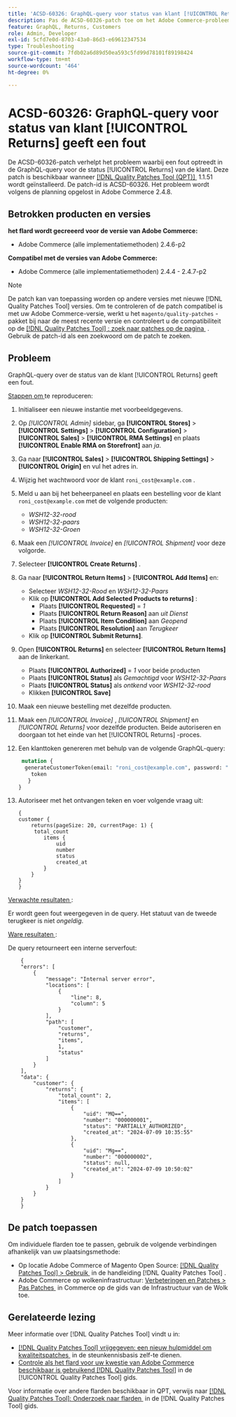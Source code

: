 ```yaml
---
title: 'ACSD-60326: GraphQL-query voor status van klant [!UICONTROL Returns] geeft een fout'
description: Pas de ACSD-60326-patch toe om het Adobe Commerce-probleem op te lossen waarbij een fout optreedt in de GraphQL-query voor de status [!UICONTROL Returns] van de klant.
feature: GraphQL, Returns, Customers
role: Admin, Developer
exl-id: 5cfd7e0d-8703-43a0-86d3-e69612347534
type: Troubleshooting
source-git-commit: 7fdb02a6d89d50ea593c5fd99d78101f89198424
workflow-type: tm+mt
source-wordcount: '464'
ht-degree: 0%

---
```


# ACSD-60326: GraphQL-query voor status van klant [!UICONTROL Returns] geeft een fout

De ACSD-60326-patch verhelpt het probleem waarbij een fout optreedt in de GraphQL-query voor de status [!UICONTROL Returns] van de klant. Deze patch is beschikbaar wanneer [[!DNL Quality Patches Tool (QPT)] &#x200B;](https://experienceleague.adobe.com/nl/docs/commerce-operations/tools/quality-patches-tool/quality-patches-tool-to-self-serve-quality-patches) 1.1.51 wordt geïnstalleerd. De patch-id is ACSD-60326. Het probleem wordt volgens de planning opgelost in Adobe Commerce 2.4.8.

## Betrokken producten en versies

**het flard wordt gecreeerd voor de versie van Adobe Commerce:**

* Adobe Commerce (alle implementatiemethoden) 2.4.6-p2

**Compatibel met de versies van Adobe Commerce:**

* Adobe Commerce (alle implementatiemethoden) 2.4.4 - 2.4.7-p2

>[!NOTE]
>
>De patch kan van toepassing worden op andere versies met nieuwe [!DNL Quality Patches Tool] versies. Om te controleren of de patch compatibel is met uw Adobe Commerce-versie, werkt u het `magento/quality-patches` -pakket bij naar de meest recente versie en controleert u de compatibiliteit op de [[!DNL Quality Patches Tool] : zoek naar patches op de pagina &#x200B;](https://experienceleague.adobe.com/tools/commerce-quality-patches/index.html?lang=nl-NL) . Gebruik de patch-id als een zoekwoord om de patch te zoeken.

## Probleem

GraphQL-query over de status van de klant [!UICONTROL Returns] geeft een fout.

<u> Stappen om </u> te reproduceren:

1. Initialiseer een nieuwe instantie met voorbeeldgegevens.
1. Op *[!UICONTROL Admin]* sidebar, ga **[!UICONTROL Stores]** > **[!UICONTROL Settings]** > **[!UICONTROL Configuration]** > **[!UICONTROL Sales]** > **[!UICONTROL RMA Settings]** en plaats **[!UICONTROL Enable RMA on Storefront]** aan *ja*.
1. Ga naar **[!UICONTROL Sales]** > **[!UICONTROL Shipping Settings]** > **[!UICONTROL Origin]** en vul het adres in.
1. Wijzig het wachtwoord voor de klant `roni_cost@example.com` .
1. Meld u aan bij het beheerpaneel en plaats een bestelling voor de klant `roni_cost@example.com` met de volgende producten:
   * *WSH12-32-rood*
   * *WSH12-32-paars*
   * *WSH12-32-Groen*
1. Maak een *[!UICONTROL Invoice]* en *[!UICONTROL Shipment]* voor deze volgorde.
1. Selecteer **[!UICONTROL Create Returns]** .
1. Ga naar **[!UICONTROL Return Items]** > **[!UICONTROL Add Items]** en:
   * Selecteer *WSH12-32-Rood* en *WSH12-32-Paars*
   * Klik op **[!UICONTROL Add Selected Products to returns]** :
      * Plaats **[!UICONTROL Requested]** = *1*
      * Plaats **[!UICONTROL Return Reason]** aan *uit Dienst*
      * Plaats **[!UICONTROL Item Condition]** aan *Geopend*
      * Plaats **[!UICONTROL Resolution]** aan *Terugkeer*
   * Klik op **[!UICONTROL Submit Returns]**.
1. Open **[!UICONTROL Returns]** en selecteer **[!UICONTROL Return Items]** aan de linkerkant.
   * Plaats **[!UICONTROL Authorized]** = *1* voor beide producten
   * Plaats **[!UICONTROL Status]** als *Gemachtigd* voor *WSH12-32-Paars*
   * Plaats **[!UICONTROL Status]** als *ontkend* voor *WSH12-32-rood*
   * Klikken **[!UICONTROL Save]**
1. Maak een nieuwe bestelling met dezelfde producten.
1. Maak een *[!UICONTROL Invoice]* , *[!UICONTROL Shipment]* en *[!UICONTROL Returns]* voor dezelfde producten. Beide autoriseren en doorgaan tot het einde van het [!UICONTROL Returns] -proces.
1. Een klanttoken genereren met behulp van de volgende GraphQL-query:

   ```GraphQL
    mutation {
     generateCustomerToken(email: "roni_cost@example.com", password: "password") {
       token
      }
   }
   ```

1. Autoriseer met het ontvangen teken en voer volgende vraag uit:

   ```
   {
   customer {
       returns(pageSize: 20, currentPage: 1) {
        total_count
           items {
               uid
               number
               status
               created_at
           }
       }
   }
   }
   ```

<u> Verwachte resultaten </u>:

Er wordt geen fout weergegeven in de query. Het statuut van de tweede terugkeer is niet *ongeldig*.

<u> Ware resultaten </u>:

De query retourneert een interne serverfout:

```
    {
    "errors": [
        {
            "message": "Internal server error",
            "locations": [
                {
                    "line": 8,
                    "column": 5
                }
            ],
            "path": [
                "customer",
                "returns",
                "items",
                1,
                "status"
            ]
        }
    ],
    "data": {
        "customer": {
            "returns": {
                "total_count": 2,
                "items": [
                    {
                        "uid": "MQ==",
                        "number": "000000001",
                        "status": "PARTIALLY_AUTHORIZED",
                        "created_at": "2024-07-09 10:35:55"
                    },
                    {
                        "uid": "Mg==",
                        "number": "000000002",
                        "status": null,
                        "created_at": "2024-07-09 10:50:02"
                    }
                ]
            }
        }
    }
    } 
```

## De patch toepassen

Om individuele flarden toe te passen, gebruik de volgende verbindingen afhankelijk van uw plaatsingsmethode:

* Op locatie Adobe Commerce of Magento Open Source: [[!DNL Quality Patches Tool] > Gebruik &#x200B;](/help/tools/quality-patches-tool/usage.md) in de handleiding [!DNL Quality Patches Tool] .
* Adobe Commerce op wolkeninfrastructuur: [&#x200B; Verbeteringen en Patches > Pas Patches &#x200B;](https://experienceleague.adobe.com/docs/commerce-cloud-service/user-guide/develop/upgrade/apply-patches.html?lang=nl-NL) in Commerce op de gids van de Infrastructuur van de Wolk toe.

## Gerelateerde lezing

Meer informatie over [!DNL Quality Patches Tool] vindt u in:

* [[!DNL Quality Patches Tool]  vrijgegeven: een nieuw hulpmiddel om kwaliteitspatches &#x200B;](https://experienceleague.adobe.com/nl/docs/commerce-operations/tools/quality-patches-tool/quality-patches-tool-to-self-serve-quality-patches) in de steunkennisbasis zelf-te dienen.
* [&#x200B; Controle als het flard voor uw kwestie van Adobe Commerce beschikbaar is gebruikend  [!DNL Quality Patches Tool]](/help/tools/quality-patches-tool/patches-available-in-qpt/check-patch-for-magento-issue-with-magento-quality-patches.md) in de [!UICONTROL Quality Patches Tool] gids.

Voor informatie over andere flarden beschikbaar in QPT, verwijs naar [[!DNL Quality Patches Tool]: Onderzoek naar flarden &#x200B;](https://experienceleague.adobe.com/tools/commerce-quality-patches/index.html?lang=nl-NL) in de [!DNL Quality Patches Tool] gids.
